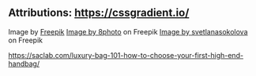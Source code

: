 ## Attributions: https://cssgradient.io/

Image by <a href="https://www.freepik.com/free-photo/portrait-young-adults-wearing-hoodie-mockup_23371142.htm#query=woman%20hoodie&position=7&from_view=keyword">Freepik</a>
<a href="https://www.freepik.com/free-photo/young-woman-shirt-holding-hands-head-looking-nice_13134526.htm#query=woman%20long%20sleeve%20style&position=25&from_view=search&track=ais">Image by 8photo</a> on Freepik
<a href="https://www.freepik.com/free-photo/stylish-woman-standing-white-stylish-orange-sweater-multicolor-stripe-culotte_9447742.htm#page=2&query=woman%20clothing%20style&position=18&from_view=search&track=ais">Image by svetlanasokolova</a> on Freepik

https://saclab.com/luxury-bag-101-how-to-choose-your-first-high-end-handbag/